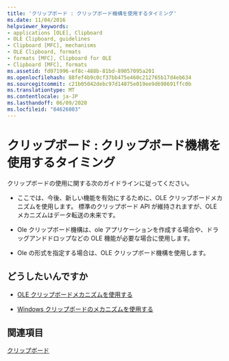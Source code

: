 ```yaml
---
title: 'クリップボード : クリップボード機構を使用するタイミング'
ms.date: 11/04/2016
helpviewer_keywords:
- applications [OLE], Clipboard
- OLE Clipboard, guidelines
- Clipboard [MFC], mechanisms
- OLE Clipboard, formats
- formats [MFC], Clipboard for OLE
- Clipboard [MFC], formats
ms.assetid: fd071996-ef8c-488b-81bd-89057095a201
ms.openlocfilehash: 88fef4b9c0cf37bb475e460c212765b17d4eb634
ms.sourcegitcommit: c21b05042debc97d14875e019ee9d698691ffc0b
ms.translationtype: MT
ms.contentlocale: ja-JP
ms.lasthandoff: 06/09/2020
ms.locfileid: "84626003"
---
```

# <a name="clipboard-when-to-use-each-clipboard-mechanism"></a>クリップボード : クリップボード機構を使用するタイミング

クリップボードの使用に関する次のガイドラインに従ってください。

- ここでは、今後、新しい機能を有効にするために、OLE クリップボードメカニズムを使用します。 標準のクリップボード API が維持されますが、OLE メカニズムはデータ転送の未来です。

- Ole クリップボード機構は、ole アプリケーションを作成する場合や、ドラッグアンドドロップなどの OLE 機能が必要な場合に使用します。

- Ole の形式を指定する場合は、OLE クリップボード機構を使用します。

## <a name="what-do-you-want-to-do"></a>どうしたいんですか

- [OLE クリップボードメカニズムを使用する](clipboard-using-the-ole-clipboard-mechanism.md)

- [Windows クリップボードのメカニズムを使用する](clipboard-using-the-windows-clipboard.md)

## <a name="see-also"></a>関連項目

[クリップボード](clipboard.md)
